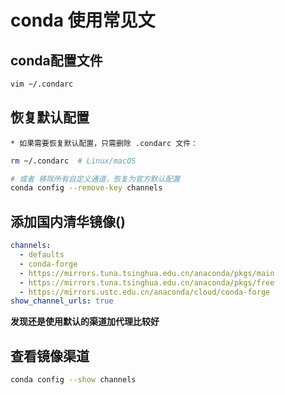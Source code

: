 # conda 使用常见文

## conda配置文件

```bash
vim ~/.condarc
```

## 恢复默认配置
    * 如果需要恢复默认配置，只需删除 .condarc 文件：
```bash
rm ~/.condarc  # Linux/macOS

# 或者 移除所有自定义通道，恢复为官方默认配置
conda config --remove-key channels 
```

## 添加国内清华镜像()
```yaml
channels:
  - defaults
  - conda-forge
  - https://mirrors.tuna.tsinghua.edu.cn/anaconda/pkgs/main
  - https://mirrors.tuna.tsinghua.edu.cn/anaconda/pkgs/free
  - https://mirrors.ustc.edu.cn/anaconda/cloud/conda-forge
show_channel_urls: true
```
**发现还是使用默认的渠道加代理比较好**

## 查看镜像渠道
```bash
conda config --show channels
```